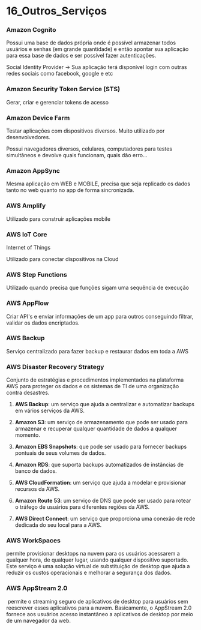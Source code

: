 # 16_Outros_Serviços

### Amazon Cognito

Possui uma base de dados própria onde é possível armazenar todos usuários e senhas (em grande quantidade) e então apontar sua aplicação para essa base de dados e ser possível fazer autenticações.

Social Identity Provider → Sua aplicação terá disponível login com outras redes sociais como facebook, google e etc

### Amazon Security Token Service (STS)

Gerar, criar e gerenciar tokens de acesso

### Amazon Device Farm

Testar aplicações com dispositivos diversos. Muito utilizado por desenvolvedores.

Possui navegadores diversos, celulares, computadores para testes simultâneos e devolve quais funcionam, quais dão erro...

### Amazon AppSync

Mesma aplicação em WEB e MOBILE, precisa que seja replicado os dados tanto no web quanto no app de forma sincronizada.

### AWS Amplify

Utilizado para construir aplicações mobile

### AWS IoT Core

Internet of Things

Utilizado para conectar dispositivos na Cloud

### AWS Step Functions

Utilizado quando precisa que funções sigam uma sequência de execução

### AWS AppFlow

Criar API's e enviar informações de um app para outros conseguindo filtrar, validar os dados encriptados.

### AWS Backup

Serviço centralizado para fazer backup e restaurar dados em toda a AWS

### AWS Disaster Recovery Strategy

Conjunto de estratégias e procedimentos implementados na plataforma AWS para proteger os dados e os sistemas de TI de uma organização contra desastres.

1. **AWS Backup**: um serviço que ajuda a centralizar e automatizar backups em vários serviços da AWS.
    
2. **Amazon S3**: um serviço de armazenamento que pode ser usado para armazenar e recuperar qualquer quantidade de dados a qualquer momento.
    
3. **Amazon EBS Snapshots**: que pode ser usado para fornecer backups pontuais de seus volumes de dados.
    
4. **Amazon RDS**: que suporta backups automatizados de instâncias de banco de dados.
    
5. **AWS CloudFormation**: um serviço que ajuda a modelar e provisionar recursos da AWS.
    
6. **Amazon Route 53**: um serviço de DNS que pode ser usado para rotear o tráfego de usuários para diferentes regiões da AWS.
    
7. **AWS Direct Connect**: um serviço que proporciona uma conexão de rede dedicada do seu local para a AWS.

### AWS WorkSpaces

permite provisionar desktops na nuvem para os usuários acessarem a qualquer hora, de qualquer lugar, usando qualquer dispositivo suportado. Este serviço é uma solução virtual de substituição de desktop que ajuda a reduzir os custos operacionais e melhorar a segurança dos dados.

### AWS AppStream 2.0

 permite o streaming seguro de aplicativos de desktop para usuários sem reescrever esses aplicativos para a nuvem. Basicamente, o AppStream 2.0 fornece aos usuários acesso instantâneo a aplicativos de desktop por meio de um navegador da web.
